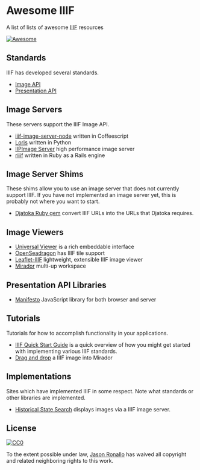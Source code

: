 # Awesome IIIF

A list of lists of awesome [IIIF](http://iiif.io/) resources

[![Awesome](https://cdn.rawgit.com/sindresorhus/awesome/d7305f38d29fed78fa85652e3a63e154dd8e8829/media/badge.svg)](https://github.com/sindresorhus/awesome)

## Standards

IIIF has developed several standards.

- [Image API](iiif.io/api/image/)
- [Presentation API](iiif.io/api/presentation/)

## Image Servers

These servers support the IIIF Image API.

- [iiif-image-server-node](https://github.com/jronallo/iiif-image-server-node) written in Coffeescript
- [Loris](https://github.com/loris-imageserver/loris) written in Python
- [IIPImage Server](http://iipimage.sourceforge.net/documentation/server/) high performance image server
- [riiif](https://github.com/curationexperts/riiif) written in Ruby as a Rails engine

## Image Server Shims

These shims allow you to use an image server that does not currently support IIIF. If you have not implemented an image server yet, this is probably not where you want to start.

- [Djatoka Ruby gem](https://github.com/jronallo/djatoka) convert IIIF URLs into the URLs that Djatoka requires.

## Image Viewers
  - [Universal Viewer](https://github.com/UniversalViewer/universalviewer) is a rich embeddable interface
  - [OpenSeadragon](https://openseadragon.github.io/examples/tilesource-iiif/) has IIIF tile support
  - [Leaflet-IIIF](https://github.com/mejackreed/Leaflet-IIIF) lightweight, extensible IIIF image viewer
  - [Mirador](https://github.com/IIIF/mirador) multi-up workspace

## Presentation API Libraries
- [Manifesto](https://github.com/IIIF/manifesto) JavaScript library for both browser and server

## Tutorials

Tutorials for how to accomplish functionality in your applications.

- [IIIF Quick Start Guide](http://iiif.io/technical-details/) is a quick overview of how you might get started with implementing various IIIF standards.
- [Drag and drop](https://medium.com/@aeschylus/create-and-share-iiif-items-quickly-and-easily-with-drag-and-drop-over-email-879f13c9caba) a IIIF image into Mirador

## Implementations

Sites which have implemented IIIF in some respect. Note what standards or other libraries are implemented.

- [Historical State Search](http://historicalstate.lib.ncsu.edu/search) displays images via a IIIF image server.

## License

[![CC0](http://mirrors.creativecommons.org/presskit/buttons/88x31/svg/cc-zero.svg)](https://creativecommons.org/publicdomain/zero/1.0/)

To the extent possible under law, [Jason Ronallo](http://ronallo.com) has waived all copyright and related neighboring rights to this work.
